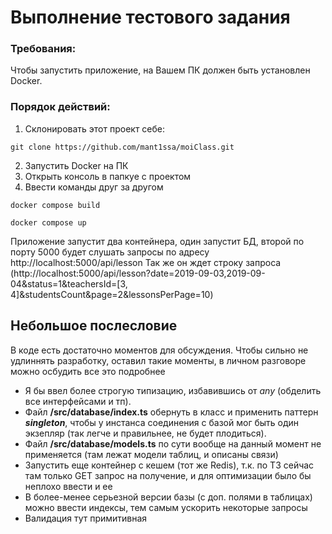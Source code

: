# Выполнение тестового задания

### Требования:
Чтобы запустить приложение, на Вашем ПК должен быть установлен Docker.

### Порядок действий:
1. Склонировать этот проект себе:

``` git clone https://github.com/mant1ssa/moiClass.git ```

2. Запустить Docker на ПК
3. Открыть консоль в папкуе с проектом
4. Ввести команды друг за другом

``` docker compose build ```

```docker compose up ```

Приложение запустит два контейнера, один запустит БД, второй по порту 5000 будет слушать запросы по адресу http://localhost:5000/api/lesson
Так же он ждет строку запроса (http://localhost:5000/api/lesson?date=2019-09-03,2019-09-04&status=1&teachersId=[3, 4]&studentsCount&page=2&lessonsPerPage=10)

## Небольшое послесловие
В коде есть достаточно моментов для обсуждения. Чтобы сильно не удлиннять разработку, оставил такие моменты, в личном разговоре можно осбудить все это подробнее
- Я бы ввел более строгую типизацию, избавившись от *any* (обделить все интерфейсами и тп).
- Файл **/src/database/index.ts** обернуть в класс и применить паттерн ***singleton***, чтобы у инстанса соединения с базой мог быть один экзепляр (так легче и правильнее, не будет плодиться).
- Файл **/src/database/models.ts** по сути вообще на данный момент не применяется (там лежат модели таблиц, и описаны связи)
- Запустить еще контейнер с кешем (тот же Redis), т.к. по ТЗ сейчас там только GET запрос на получение, и для оптимизации было бы неплохо ввести и ее
- В более-менее серьезной версии базы (с доп. полями в таблицах) можно ввести индексы, тем самым ускорить некоторые запросы
- Валидация тут примитивная